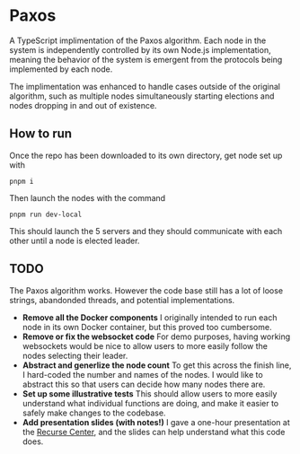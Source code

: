 # Paxos

A TypeScript implimentation of the Paxos algorithm.
Each node in the system is independently controlled by its own Node.js implementation, meaning the behavior of the system is emergent from the protocols being implemented by each node.

The implimentation was enhanced to handle cases outside of the original algorithm, such as multiple nodes simultaneously starting elections and nodes dropping in and out of existence.

## How to run

Once the repo has been downloaded to its own directory, get node set up with

`pnpm i`

Then launch the nodes with the command

`pnpm run dev-local`

This should launch the 5 servers and they should communicate with each other until a node is elected leader.

## TODO

The Paxos algorithm works.
However the code base still has a lot of loose strings, abandonded threads, and potential implementations.

- **Remove all the Docker components** I originally intended to run each node in its own Docker container, but this proved too cumbersome.
- **Remove or fix the websocket code** For demo purposes, having working websockets would be nice to allow users to more easily follow the nodes selecting their leader.
- **Abstract and generlize the node count** To get this across the finish line, I hard-coded the number and names of the nodes. I would like to abstract this so that users can decide how many nodes there are.
- **Set up some illustrative tests** This should allow users to more easily understand what individual functions are doing, and make it easier to safely make changes to the codebase.
- **Add presentation slides (with notes!)** I gave a one-hour presentation at the [Recurse Center](https://www.recurse.com), and the slides can help understand what this code does.
